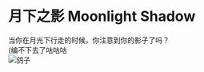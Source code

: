 ﻿# 月下之影 Moonlight Shadow
当你在月光下行走的时候，你注意到你的影子了吗？  
(编不下去了咕咕咕  
![鸽子](http://img0.imgtn.bdimg.com/it/u=3616175459,503900305&fm=26&gp=0.jpg)